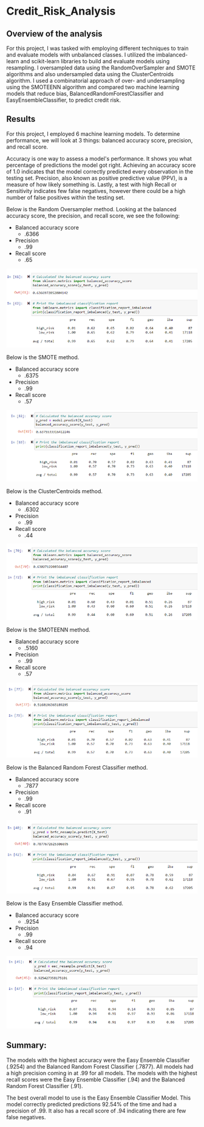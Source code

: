 # Credit_Risk_Analysis

## Overview of the analysis
 
For this project, I was tasked with employing different techniques to train and evaluate models with unbalanced classes. I utilized the imbalanced-learn and scikit-learn libraries to build and evaluate models using resampling. I oversampled data using the RandomOverSampler and SMOTE algorithms and also undersampled data using the ClusterCentroids algorithm. I used a combinatorial approach of over- and undersampling using the SMOTEENN algorithm and compared two machine learning models that reduce bias, BalancedRandomForestClassifier and EasyEnsembleClassifier, to predict credit risk. 

## Results
 
For this project, I employed 6 machine learning models. To determine performance, we will look at 3 things: balanced accuracy score, precision, and recall score. 

Accuracy is one way to assess a model's performance. It shows you what percentage of predictions the model got right. Achieving an accuracy score of 1.0 indicates that the model correctly predicted every observation in the testing set. Precision, also known as positive predictive value (PPV), is a measure of how likely something is. Lastly, a test with high Recall or Sensitivity indicates few false negatives, however there could be a high number of false positives within the testing set.

Below is the Random Oversampler method. Looking at the balanced accuracy score, the precision, and recall score, we see the following:
* Balanced accuracy score
	* .6366
* Precision 
	* .99
* Recall score
	* .65

![RandomOverSamplerMLM](https://github.com/billy-bartlett/Credit_Risk_Analysis/blob/main/Resources/RandomOverSamplerMLM.png?raw=true)

Below is the SMOTE method.
* Balanced accuracy score
	* .6375
* Precision 
	* .99
* Recall score
	* .57

![SmoteMLM](https://github.com/billy-bartlett/Credit_Risk_Analysis/blob/main/Resources/SmoteMLM.png?raw=true)

Below is the ClusterCentroids method.
* Balanced accuracy score
	* .6302
* Precision 
	* .99
* Recall score
	* .44

![ClusterCentroidsMLM](https://github.com/billy-bartlett/Credit_Risk_Analysis/blob/main/Resources/ClusterCentroidsMLM.png?raw=true)

Below is the SMOTEENN method.
* Balanced accuracy score
	* .5160
* Precision 
	* .99
* Recall score
	* .57

![SMOTEENNMLM](https://github.com/billy-bartlett/Credit_Risk_Analysis/blob/main/Resources/SMOTEENNMLM.png?raw=true)

Below is the Balanced Random Forest Classifier method. 
* Balanced accuracy score
	* .7877
* Precision 
	* .99
* Recall score
	* .91

![BalancedRandomForestClassifierMLM](https://github.com/billy-bartlett/Credit_Risk_Analysis/blob/main/Resources/BalancedRandomForestClassifierMLM.png?raw=true)

Below is the Easy Ensemble Classifier method. 
* Balanced accuracy score
	* .9254
* Precision 
	* .99
* Recall score
	* .94

![EasyEnsembleClassifierMLM](https://github.com/billy-bartlett/Credit_Risk_Analysis/blob/main/Resources/EasyEnsembleClassifierMLM.png?raw=true)

## Summary: 
The models with the highest accuracy were the Easy Ensemble Classifier (.9254) and the Balanced Random Forest Classifier (.7877). All models had a high precision coming in at .99 for all models. The models with the highest recall scores were the Easy Ensemble Classifier (.94) and the Balanced Random Forest Classifier (.91). 

The best overall model to use is the Easy Ensemble Classifier Model. This model correctly predicted predictions 92.54% of the time and had a precision of .99. It also has a recall score of .94 indicating there are few false negatives. 



